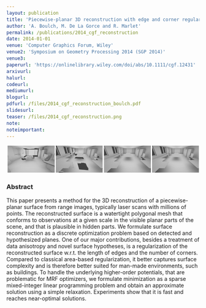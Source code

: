```yaml
---
layout: publication
title: 'Piecewise‐planar 3D reconstruction with edge and corner regularization'
author: 'A. Boulch, M. De La Gorce and R. Marlet'
permalink: /publications/2014_cgf_reconstruction
date: 2014-01-01
venue: 'Computer Graphics Forum, Wiley'
venue2: 'Symposium on Geometry Processing 2014 (SGP 2014)'
venue3:
paperurl: 'https://onlinelibrary.wiley.com/doi/abs/10.1111/cgf.12431'
arxivurl: 
halurl:
codeurl: 
mediumurl: 
blogurl: 
pdfurl: /files/2014_cgf_reconstruction_boulch.pdf
slidesurl: 
teaser: /files/2014_cgf_reconstruction.png
note:
noteimportant:
---
```


![](/files/2014_cgf_reconstruction.png)

### Abstract

This paper presents a method for the 3D reconstruction of a piecewise-planar surface from range images, typically laser scans with millions of points. The reconstructed surface is a watertight polygonal mesh that conforms
to observations at a given scale in the visible planar parts of the scene, and that is plausible in hidden parts. We
formulate surface reconstruction as a discrete optimization problem based on detected and hypothesized planes.
One of our major contributions, besides a treatment of data anisotropy and novel surface hypotheses, is a regularization of the reconstructed surface w.r.t. the length of edges and the number of corners. Compared to classical
area-based regularization, it better captures surface complexity and is therefore better suited for man-made environments, such as buildings. To handle the underlying higher-order potentials, that are problematic for MRF
optimizers, we formulate minimization as a sparse mixed-integer linear programming problem and obtain an approximate solution using a simple relaxation. Experiments show that it is fast and reaches near-optimal solutions.